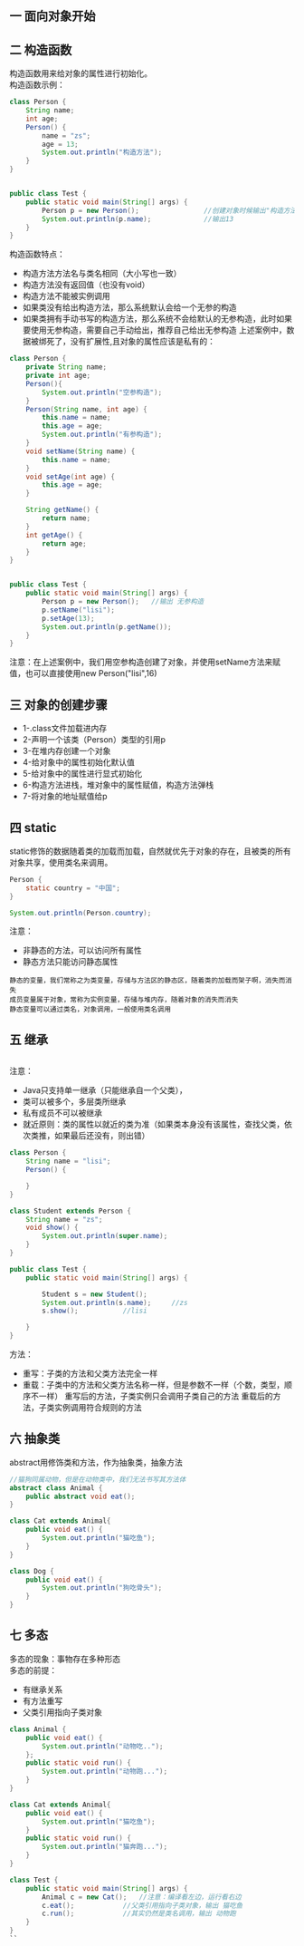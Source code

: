 ## 一 面向对象开始
## 二 构造函数
构造函数用来给对象的属性进行初始化。  
构造函数示例：
```java
class Person {
    String name;
    int age;
    Person() {
        name = "zs";
        age = 13;
        System.out.println("构造方法");
    }
}


public class Test {
    public static void main(String[] args) {
        Person p = new Person();                //创建对象时候输出"构造方法"
        System.out.println(p.name);             //输出13
    }
}

```
构造函数特点：
- 构造方法方法名与类名相同（大小写也一致）
- 构造方法没有返回值（也没有void）
- 构造方法不能被实例调用
- 如果类没有给出构造方法，那么系统默认会给一个无参的构造
- 如果类拥有手动书写的构造方法，那么系统不会给默认的无参构造，此时如果要使用无参构造，需要自己手动给出，推荐自己给出无参构造
上述案例中，数据被绑死了，没有扩展性,且对象的属性应该是私有的：
```java
class Person {
    private String name;
    private int age;
    Person(){
        System.out.println("空参构造");
    }
    Person(String name, int age) {
        this.name = name;
        this.age = age;
        System.out.println("有参构造");
    }
    void setName(String name) {
        this.name = name;
    }
    void setAge(int age) {
        this.age = age;
    }

    String getName() {
        return name;
    }
    int getAge() {
        return age;
    }
}


public class Test {
    public static void main(String[] args) {
        Person p = new Person();   //输出 无参构造
        p.setName("lisi");
        p.setAge(13);
        System.out.println(p.getName());
    }
}

```
注意：在上述案例中，我们用空参构造创建了对象，并使用setName方法来赋值，也可以直接使用new Person("lisi",16)
## 三 对象的创建步骤
- 1-.class文件加载进内存
- 2-声明一个该类（Person）类型的引用p
- 3-在堆内存创建一个对象
- 4-给对象中的属性初始化默认值
- 5-给对象中的属性进行显式初始化
- 6-构造方法进栈，堆对象中的属性赋值，构造方法弹栈
- 7-将对象的地址赋值给p
## 四 static
static修饰的数据随着类的加载而加载，自然就优先于对象的存在，且被类的所有对象共享，使用类名来调用。
```java
Person {
    static country = "中国";
}

System.out.println(Person.country);
```
注意：
- 非静态的方法，可以访问所有属性
- 静态方法只能访问静态属性
```
静态的变量，我们常称之为类变量，存储与方法区的静态区，随着类的加载而架子啊，消失而消失
成员变量属于对象，常称为实例变量，存储与堆内存，随着对象的消失而消失
静态变量可以通过类名，对象调用，一般使用类名调用
```
## 五 继承
```java

```
注意：
- Java只支持单一继承（只能继承自一个父类），
- 类可以被多个，多层类所继承
- 私有成员不可以被继承
- 就近原则：类的属性以就近的类为准（如果类本身没有该属性，查找父类，依次类推，如果最后还没有，则出错）
```java
class Person {
    String name = "lisi";
    Person() {

    }
}

class Student extends Person {
    String name = "zs";
    void show() {
        System.out.println(super.name);
    }
}

public class Test {
    public static void main(String[] args) {

        Student s = new Student();
        System.out.println(s.name);     //zs
        s.show();           //lisi

    }
}

```
方法：
- 重写：子类的方法和父类方法完全一样
- 重载：子类中的方法和父类方法名称一样，但是参数不一样（个数，类型，顺序不一样）
重写后的方法，子类实例只会调用子类自己的方法
重载后的方法，子类实例调用符合规则的方法
## 六 抽象类
abstract用修饰类和方法，作为抽象类，抽象方法
```java
//猫狗同属动物，但是在动物类中，我们无法书写其方法体
abstract class Animal {
    public abstract void eat();
}

class Cat extends Animal{
    public void eat() {
        System.out.println("猫吃鱼");
    }
}

class Dog {
    public void eat() {
        System.out.println("狗吃骨头");
    }
}
```
## 七 多态
多态的现象：事物存在多种形态  
多态的前提：
- 有继承关系
- 有方法重写
- 父类引用指向子类对象
```java
class Animal {
    public void eat() {
        System.out.println("动物吃..");
    };
    public static void run() {
        System.out.println("动物跑...");
    }
}

class Cat extends Animal{
    public void eat() {
        System.out.println("猫吃鱼");
    }
    public static void run() {
        System.out.println("猫奔跑...");
    }
}

class Test {
    public static void main(String[] args) {
        Animal c = new Cat();   //注意：编译看左边，运行看右边
        c.eat();            //父类引用指向子类对象，输出 猫吃鱼
        c.run();            //其实仍然是类名调用，输出 动物跑
    }
}
``
